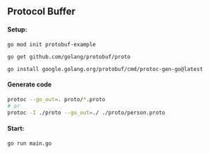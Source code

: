 ## Protocol Buffer

#### Setup:

```
go mod init protobuf-example

go get github.com/golang/protobuf/proto

go install google.golang.org/protobuf/cmd/protoc-gen-go@latest
```

#### Generate code

```bash
protoc --go_out=. proto/*.proto
# or
protoc -I ./proto --go_out=./ ./proto/person.proto
```

#### Start:

```
go run main.go
```

